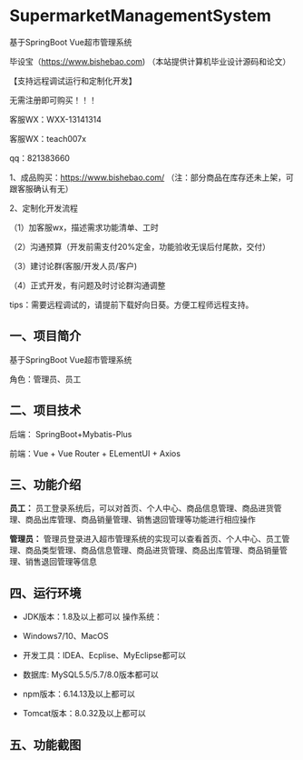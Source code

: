 # SupermarketManagementSystem
 基于SpringBoot Vue超市管理系统

毕设宝（https://www.bishebao.com) （本站提供计算机毕业设计源码和论文）

【支持远程调试运行和定制化开发】

无需注册即可购买！！！

客服WX：WXX-13141314

客服WX：teach007x

qq：821383660


1、成品购买：https://www.bishebao.com/ （注：部分商品在库存还未上架，可跟客服确认有无）

2、定制化开发流程

（1）加客服wx，描述需求功能清单、工时

（2）沟通预算（开发前需支付20%定金，功能验收无误后付尾款，交付）

（3）建讨论群(客服/开发人员/客户)

（4）正式开发，有问题及时讨论群沟通调整

tips：需要远程调试的，请提前下载好向日葵。方便工程师远程支持。
<h2>一、项目简介</h2>
基于SpringBoot Vue超市管理系统

角色：管理员、员工
<h2>二、项目技术</h2>
<p class="md-end-block md-p"><span class="md-plain">后端： SpringBoot+Mybatis-Plus</span></p>
<p class="md-end-block md-p"><span class="md-plain">前端：Vue + Vue Router + ELementUI + Axios</span></p>

<h2>三、功能介绍</h2>
<div class="markdown-heading" dir="auto">

<strong>员工：</strong>
员工登录系统后，可以对首页、个人中心、商品信息管理、商品进货管理、商品出库管理、商品销量管理、销售退回管理等功能进行相应操作

<strong>管理员：</strong>
管理员登录进入超市管理系统的实现可以查看首页、个人中心、员工管理、商品类型管理、商品信息管理、商品进货管理、商品出库管理、商品销量管理、销售退回管理等信息

</div>
<h2>四、运行环境</h2>
<ul dir="auto">
 	<li>
<p dir="auto">JDK版本：1.8及以上都可以 操作系统：</p>
</li>
 	<li>
<p dir="auto">Windows7/10、MacOS</p>
</li>
 	<li>
<p dir="auto">开发工具：IDEA、Ecplise、MyEclipse都可以</p>
</li>
 	<li>
<p dir="auto">数据库: MySQL5.5/5.7/8.0版本都可以</p>
</li>
 	<li>
<p dir="auto">npm版本：6.14.13及以上都可以</p>
</li>
 	<li>
<p dir="auto">Tomcat版本：8.0.32及以上都可以</p>
</li>
</ul>
<h2>五、功能截图</h2>
<img class="aligncenter size-full wp-image" src="https://www.bishebao.com/wp-content/uploads/2024/09/基于SpringBoot Vue超市管理系统/result/image_3_1.png" alt="" />
<img class="aligncenter size-full wp-image" src="https://www.bishebao.com/wp-content/uploads/2024/09/基于SpringBoot Vue超市管理系统/result/image_4_2.png" alt="" />
<img class="aligncenter size-full wp-image" src="https://www.bishebao.com/wp-content/uploads/2024/09/基于SpringBoot Vue超市管理系统/result/image_5_3.png" alt="" />
<img class="aligncenter size-full wp-image" src="https://www.bishebao.com/wp-content/uploads/2024/09/基于SpringBoot Vue超市管理系统/result/image_6_4.png" alt="" />
<img class="aligncenter size-full wp-image" src="https://www.bishebao.com/wp-content/uploads/2024/09/基于SpringBoot Vue超市管理系统/result/image_7_5.png" alt="" />
<img class="aligncenter size-full wp-image" src="https://www.bishebao.com/wp-content/uploads/2024/09/基于SpringBoot Vue超市管理系统/result/image_8_6.png" alt="" />
<img class="aligncenter size-full wp-image" src="https://www.bishebao.com/wp-content/uploads/2024/09/基于SpringBoot Vue超市管理系统/result/image_9_7.png" alt="" />
